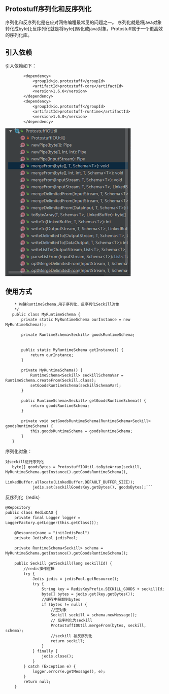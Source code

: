 ## Protostuff序列化和反序列化
序列化和反序列化是在应对网络编程最常见的问题之一。
序列化就是将java对象转化成byte[];反序列化就是将byte[]转化成java对象，Protostuff属于一个更高效的序列化库。
## 引入依赖
引入依赖如下：

	        <dependency>
                <groupId>io.protostuff</groupId>
                <artifactId>protostuff-core</artifactId>
                <version>1.6.0</version>
            </dependency>
            <dependency>
                <groupId>io.protostuff</groupId>
                <artifactId>protostuff-runtime</artifactId>
                <version>1.6.0</version>
            </dependency>

![类方法](https://github.com/Pamgo/byterun/blob/master/docs/_media/ProstuffIOUtil.png)

## 使用方式

```/**
    * 构建RuntimeSchema,用于序列化、反序列化Seckill对象
    */
   public class MyRuntimeSchema {
       private static MyRuntimeSchema ourInstance = new MyRuntimeSchema();
   
       private RuntimeSchema<Seckill> goodsRuntimeSchema;
   
   
       public static MyRuntimeSchema getInstance() {
           return ourInstance;
       }
   
       private MyRuntimeSchema() {
           RuntimeSchema<Seckill> seckillSchemaVar = RuntimeSchema.createFrom(Seckill.class);
           setGoodsRuntimeSchema(seckillSchemaVar);
       }
   
       public RuntimeSchema<Seckill> getGoodsRuntimeSchema() {
           return goodsRuntimeSchema;
       }
   
       private void setGoodsRuntimeSchema(RuntimeSchema<Seckill> goodsRuntimeSchema) {
           this.goodsRuntimeSchema = goodsRuntimeSchema;
       }
   }
```

序列化对象：
```
对seckill进行序列化
   byte[] goodsBytes = ProtostuffIOUtil.toByteArray(seckill, MyRuntimeSchema.getInstance().getGoodsRuntimeSchema(),
                    LinkedBuffer.allocate(LinkedBuffer.DEFAULT_BUFFER_SIZE));
            jedis.set(seckillGoodsKey.getBytes(), goodsBytes);```
```
反序列化（redis）
```
@Repository
public class RedisDAO {
    private final Logger logger = LoggerFactory.getLogger(this.getClass());

    @Resource(name = "initJedisPool")
    private JedisPool jedisPool;

    private RuntimeSchema<Seckill> schema = MyRuntimeSchema.getInstance().getGoodsRuntimeSchema();

    public Seckill getSeckill(long seckillId) {
        //redis操作逻辑
        try {
            Jedis jedis = jedisPool.getResource();
            try {
                String key = RedisKeyPrefix.SECKILL_GOODS + seckillId;
                byte[] bytes = jedis.get(key.getBytes());
                //缓存中获取到bytes
                if (bytes != null) {
                    //空对象
                    Seckill seckill = schema.newMessage();
                    // 反序列化为seckill
                    ProtostuffIOUtil.mergeFrom(bytes, seckill, schema);
                    //seckill 被反序列化
                    return seckill;
                }
            } finally {
                jedis.close();
            }
        } catch (Exception e) {
            logger.error(e.getMessage(), e);
        }
        return null;
    }

```